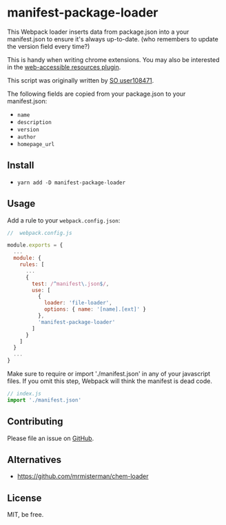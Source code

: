# manifest-package-loader

This Webpack loader inserts data from package.json into a your manifest.json
to ensure it's always up-to-date.  (who remembers to update the version field every time?)

This is handy when writing chrome extensions.  You may also be interested in the
[web-accessible resources plugin](https://github.com/bronson/web-accessible-resources-webpack-plugin).

This script was originally written by [SO user108471](https://stackoverflow.com/questions/44232366/how-do-i-build-a-json-file-with-webpack).

The following fields are copied from your package.json to your manifest.json:

* `name`
* `description`
* `version`
* `author`
* `homepage_url`


## Install

* `yarn add -D manifest-package-loader`

## Usage

Add a rule to your `webpack.config.json`:

```js
//  webpack.config.js

module.exports = {
  ...
  module: {
    rules: [
      ...
      {
        test: /^manifest\.json$/,
        use: [
          {
            loader: 'file-loader',
            options: { name: '[name].[ext]' }
          },
          'manifest-package-loader'
        ]
      }
    ]
  }
  ...
}
```

Make sure to require or import './manifest.json' in any of your javascript files.
If you omit this step, Webpack will think the manifest is dead code.

```js
// index.js
import './manifest.json'
```

## Contributing

Please file an issue on [GitHub](https://github.com/bronson/manifest-package-loader/issues).

## Alternatives

* https://github.com/mrmisterman/chem-loader

## License

MIT, be free.

